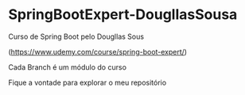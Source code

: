 # SpringBootExpert-DougllasSousa
Curso de Spring Boot pelo Dougllas Sous

(https://www.udemy.com/course/spring-boot-expert/)

Cada Branch é um módulo do curso

Fique a vontade para explorar o meu repositório

